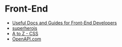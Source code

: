 # Front-End

* [Useful Docs and Guides for Front-End Developers](https://medium.com/web-development-zone/useful-docs-and-guides-for-front-end-developers-6a13fc395783#.tntwyos8l)
* [superherojs](http://superherojs.com/)
* [A to Z - CSS](https://www.sitepoint.com/tag/atoz-css/)
* [OpenAPI.com](http://overapi.com/)